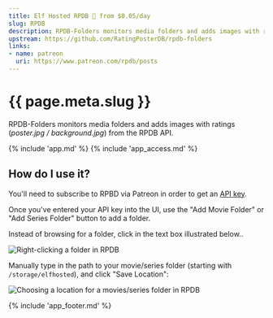 ```yaml
---
title: Elf Hosted RPDB 🧝 from $0.05/day
slug: RPDB
description: RPDB-Folders monitors media folders and adds images with ratings (*poster.jpg / background.jpg*) from the RPDB API
upstream: https://github.com/RatingPosterDB/rpdb-folders
links:
- name: patreon
  uri: https://www.patreon.com/rpdb/posts
---
```


# {{ page.meta.slug }}

RPDB-Folders monitors media folders and adds images with ratings (*poster.jpg / background.jpg*) from the RPDB API.

{% include 'app.md' %}
{% include 'app_access.md' %}

## How do I use it?

You'll need to subscribe to RPBD via Patreon in order to get an [API key](https://ratingposterdb.com/api-key/).

Once you've entered your API key into the UI, use the "Add Movie Folder" or "Add Series Folder" button to add a folder.

Instead of browsing for a folder, click in the text box illustrated below..

![Right-clicking a folder in RPDB](/images/rpbd-1.png)

Manually type in the path to your movie/series folder (starting with `/storage/elfhosted`), and click "Save Location":

![Choosing a location for a movies/series folder in RPDB](/images/rpdb-2.png)

{% include 'app_footer.md' %}